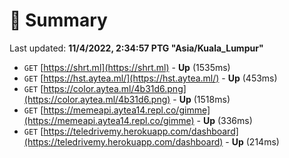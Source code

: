 # 📖 Summary
Last updated: **11/4/2022, 2:34:57 PTG "Asia/Kuala_Lumpur"**

- `GET` [https://shrt.ml](https://shrt.ml) - **Up** (1535ms)
- `GET` [https://hst.aytea.ml/](https://hst.aytea.ml/) - **Up** (453ms)
- `GET` [https://color.aytea.ml/4b31d6.png](https://color.aytea.ml/4b31d6.png) - **Up** (1518ms)
- `GET` [https://memeapi.aytea14.repl.co/gimme](https://memeapi.aytea14.repl.co/gimme) - **Up** (336ms)
- `GET` [https://teledrivemy.herokuapp.com/dashboard](https://teledrivemy.herokuapp.com/dashboard) - **Up** (214ms)
